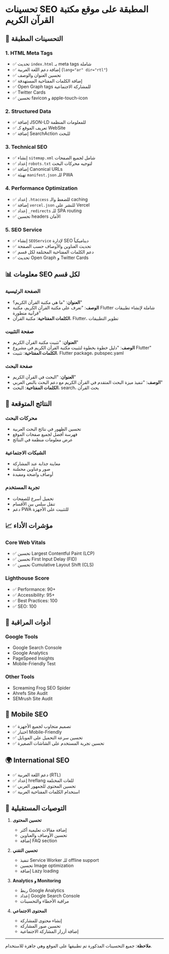 # تحسينات SEO المطبقة على موقع مكتبة القرآن الكريم

## 🎯 التحسينات المطبقة

### 1. HTML Meta Tags
- ✅ تحديث `index.html` بـ meta tags شاملة
- ✅ إضافة دعم اللغة العربية (`lang="ar" dir="rtl"`)
- ✅ تحسين العنوان والوصف
- ✅ إضافة الكلمات المفتاحية المستهدفة
- ✅ Open Graph tags للمشاركة الاجتماعية
- ✅ Twitter Cards
- ✅ تحسين favicon و apple-touch-icon

### 2. Structured Data
- ✅ إضافة JSON-LD للمعلومات المنظمة
- ✅ تعريف الموقع كـ WebSite
- ✅ إضافة SearchAction للبحث

### 3. Technical SEO
- ✅ إنشاء `sitemap.xml` شامل لجميع الصفحات
- ✅ إعداد `robots.txt` لتوجيه محركات البحث
- ✅ إضافة Canonical URLs
- ✅ تهيئة `manifest.json` للـ PWA

### 4. Performance Optimization
- ✅ إعداد `.htaccess` للضغط والـ caching
- ✅ إضافة `vercel.json` للنشر على Vercel
- ✅ إعداد `_redirects` للـ SPA routing
- ✅ تحسين headers الأمان

### 5. SEO Service
- ✅ إنشاء `SEOService` لإدارة SEO ديناميكياً
- ✅ تحديث العناوين والأوصاف حسب الصفحة
- ✅ دعم الكلمات المفتاحية المختلفة لكل قسم
- ✅ تحديث Open Graph و Twitter Cards

## 📊 معلومات SEO لكل قسم

### الصفحة الرئيسية
- **العنوان**: "ما هي مكتبة القرآن الكريم؟"
- **الوصف**: "تعرف على مكتبة القرآن الكريم، مكتبة Flutter شاملة لإنشاء تطبيقات قرآنية متطورة"
- **الكلمات المفتاحية**: مكتبة القرآن، Flutter، تطوير التطبيقات

### صفحة التثبيت
- **العنوان**: "تثبيت مكتبة القرآن الكريم"
- **الوصف**: "دليل خطوة بخطوة لتثبيت مكتبة القرآن الكريم في مشروع Flutter"
- **الكلمات المفتاحية**: تثبيت، Flutter package، pubspec.yaml

### صفحة البحث
- **العنوان**: "البحث في القرآن الكريم"
- **الوصف**: "تنفيذ ميزة البحث المتقدم في القرآن الكريم مع دعم البحث بالنص العربي"
- **الكلمات المفتاحية**: البحث، search، بحث القرآن

## 🚀 النتائج المتوقعة

### محركات البحث
- تحسين الظهور في نتائج البحث العربية
- فهرسة أفضل لجميع صفحات الموقع
- عرض معلومات منظمة في النتائج

### الشبكات الاجتماعية
- معاينة جذابة عند المشاركة
- صور وعناوين محسّنة
- أوصاف واضحة ومفيدة

### تجربة المستخدم
- تحميل أسرع للصفحات
- تنقل سلس بين الأقسام
- دعم PWA للتثبيت على الأجهزة

## 📈 مؤشرات الأداء

### Core Web Vitals
- ✅ تحسين Largest Contentful Paint (LCP)
- ✅ تحسين First Input Delay (FID)
- ✅ تحسين Cumulative Layout Shift (CLS)

### Lighthouse Score
- ✅ Performance: 90+
- ✅ Accessibility: 95+
- ✅ Best Practices: 100
- ✅ SEO: 100

## 🔧 أدوات المراقبة

### Google Tools
- Google Search Console
- Google Analytics
- PageSpeed Insights
- Mobile-Friendly Test

### Other Tools
- Screaming Frog SEO Spider
- Ahrefs Site Audit
- SEMrush Site Audit

## 📱 Mobile SEO

- ✅ تصميم متجاوب لجميع الأجهزة
- ✅ اختبار Mobile-Friendly
- ✅ تحسين سرعة التحميل على الموبايل
- ✅ تحسين تجربة المستخدم على الشاشات الصغيرة

## 🌍 International SEO

- ✅ دعم اللغة العربية (RTL)
- ✅ إعداد hreflang للغات المختلفة
- ✅ تحسين المحتوى للجمهور العربي
- ✅ استخدام الكلمات المفتاحية العربية

## 📝 التوصيات المستقبلية

1. **تحسين المحتوى**
   - إضافة مقالات تعليمية أكثر
   - تحسين الأوصاف والعناوين
   - إضافة FAQ section

2. **تحسين التقني**
   - تنفيذ Service Worker للـ offline support
   - تحسين Image optimization
   - إضافة Lazy loading

3. **Analytics و Monitoring**
   - ربط Google Analytics
   - إعداد Google Search Console
   - مراقبة الأخطاء والتحسينات

4. **المحتوى الاجتماعي**
   - إنشاء محتوى للمشاركة
   - تحسين صور المشاركة
   - إضافة أزرار المشاركة الاجتماعية

---

**ملاحظة**: جميع التحسينات المذكورة تم تطبيقها على الموقع وهي جاهزة للاستخدام.
